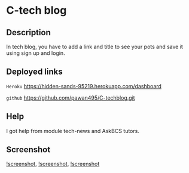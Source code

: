 # C-tech blog

## Description 
In tech blog, you have to add a link and title to see your pots  and save it using sign up and login.

## Deployed links

`Heroku`
https://hidden-sands-95219.herokuapp.com/dashboard

`github`
https://github.com/pawan495/C-techblog.git

## Help
I got help from module tech-news and AskBCS tutors.

## Screenshot
[!screenshot](./images/pic1.png),
[!screenshot](./images/pic2.png),
[!screenshot](./images/pic3.png)